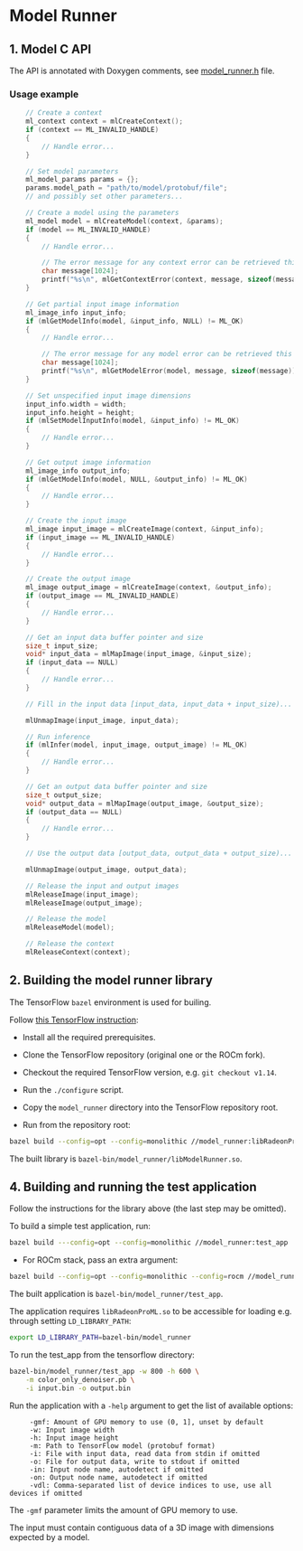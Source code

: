 # Model Runner

## 1. Model C API

The API is annotated with Doxygen comments, see [model_runner.h](model_runner.h) file.

### Usage example

```C++
    // Create a context
    ml_context context = mlCreateContext();
    if (context == ML_INVALID_HANDLE)
    {
        // Handle error...
    }

    // Set model parameters
    ml_model_params params = {};
    params.model_path = "path/to/model/protobuf/file";
    // and possibly set other parameters...

    // Create a model using the parameters
    ml_model model = mlCreateModel(context, &params);
    if (model == ML_INVALID_HANDLE)
    {
        // Handle error...

        // The error message for any context error can be retrieved this way
        char message[1024];
        printf("%s\n", mlGetContextError(context, message, sizeof(message));
    }

    // Get partial input image information
    ml_image_info input_info;
    if (mlGetModelInfo(model, &input_info, NULL) != ML_OK)
    {
        // Handle error...

        // The error message for any model error can be retrieved this way
        char message[1024];
        printf("%s\n", mlGetModelError(model, message, sizeof(message));
    }

    // Set unspecified input image dimensions
    input_info.width = width;
    input_info.height = height;
    if (mlSetModelInputInfo(model, &input_info) != ML_OK)
    {
        // Handle error...
    }

    // Get output image information
    ml_image_info output_info;
    if (mlGetModelInfo(model, NULL, &output_info) != ML_OK)
    {
        // Handle error...
    }

    // Create the input image
    ml_image input_image = mlCreateImage(context, &input_info);
    if (input_image == ML_INVALID_HANDLE)
    {
        // Handle error...
    }

    // Create the output image
    ml_image output_image = mlCreateImage(context, &output_info);
    if (output_image == ML_INVALID_HANDLE)
    {
        // Handle error...
    }

    // Get an input data buffer pointer and size
    size_t input_size;
    void* input_data = mlMapImage(input_image, &input_size);
    if (input_data == NULL)
    {
        // Handle error...
    }

    // Fill in the input data [input_data, input_data + input_size)...

    mlUnmapImage(input_image, input_data);

    // Run inference
    if (mlInfer(model, input_image, output_image) != ML_OK)
    {
        // Handle error...
    }

    // Get an output data buffer pointer and size
    size_t output_size;
    void* output_data = mlMapImage(output_image, &output_size);
    if (output_data == NULL)
    {
        // Handle error...
    }

    // Use the output data [output_data, output_data + output_size)...

    mlUnmapImage(output_image, output_data);

    // Release the input and output images
    mlReleaseImage(input_image);
    mlReleaseImage(output_image);

    // Release the model
    mlReleaseModel(model);

    // Release the context
    mlReleaseContext(context);
```

## 2. Building the model runner library

The TensorFlow `bazel` environment is used for builing.

Follow [this TensorFlow instruction](https://www.tensorflow.org/install/install_sources):

* Install all the required prerequisites.

* Clone the TensorFlow repository (original one or the ROCm fork).

* Checkout the required TensorFlow version, e.g. `git checkout v1.14`.

* Run the `./configure` script.

* Copy the `model_runner` directory into the TensorFlow repository root.

* Run from the repository root:
```bash
bazel build --config=opt --config=monolithic //model_runner:libRadeonProML.so
```

The built library is `bazel-bin/model_runner/libModelRunner.so`.

## 4. Building and running the test application

Follow the instructions for the library above (the last step may be omitted).

To build a simple test application, run:
```bash
bazel build ---config=opt --config=monolithic //model_runner:test_app
```
* For ROCm stack, pass an extra argument:
```bash
bazel build --config=opt --config=monolithic --config=rocm //model_runner:test_app
```

The built application is `bazel-bin/model_runner/test_app`.

The application requires `libRadeonProML.so` to be accessible for loading
e.g. through setting `LD_LIBRARY_PATH`:
```bash
export LD_LIBRARY_PATH=bazel-bin/model_runner
```

To run the test_app from the tensorflow directory:

```bash
bazel-bin/model_runner/test_app -w 800 -h 600 \
    -m color_only_denoiser.pb \
    -i input.bin -o output.bin
```

Run the application with a `-help` argument to get the list of available options:
```
     -gmf: Amount of GPU memory to use (0, 1], unset by default
     -w: Input image width
     -h: Input image height
     -m: Path to TensorFlow model (protobuf format)
     -i: File with input data, read data from stdin if omitted
     -o: File for output data, write to stdout if omitted
     -in: Input node name, autodetect if omitted
     -on: Output node name, autodetect if omitted
     -vdl: Comma-separated list of device indices to use, use all devices if omitted
```

The `-gmf` parameter limits the amount of GPU memory to use.

The input must contain contiguous data of a 3D image with dimensions expected by a model.

